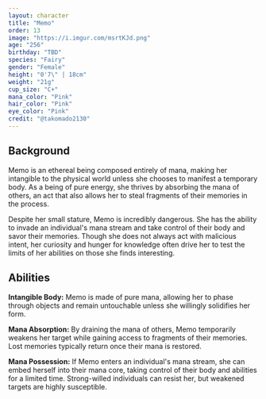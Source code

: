 ```yaml
---
layout: character
title: "Memo"
order: 13
image: "https://i.imgur.com/msrtKJd.png"
age: "256"
birthday: "TBD"
species: "Fairy"
gender: "Female"
height: "0'7\" | 18cm"
weight: "21g"
cup_size: "C+"
mana_color: "Pink"
hair_color: "Pink"
eye_color: "Pink"
credit: "@takomado2130"
---
```


## Background

Memo is an ethereal being composed entirely of mana, making her intangible to the physical world unless she chooses to manifest a temporary body. As a being of pure energy, she thrives by absorbing the mana of others, an act that also allows her to steal fragments of their memories in the process.

Despite her small stature, Memo is incredibly dangerous. She has the ability to invade an individual's mana stream and take control of their body and savor their memories. Though she does not always act with malicious intent, her curiosity and hunger for knowledge often drive her to test the limits of her abilities on those she finds interesting.

## Abilities

**Intangible Body:** Memo is made of pure mana, allowing her to phase through objects and remain untouchable unless she willingly solidifies her form.

**Mana Absorption:** By draining the mana of others, Memo temporarily weakens her target while gaining access to fragments of their memories. Lost memories typically return once their mana is restored.

**Mana Possession:** If Memo enters an individual's mana stream, she can embed herself into their mana core, taking control of their body and abilities for a limited time. Strong-willed individuals can resist her, but weakened targets are highly susceptible.

